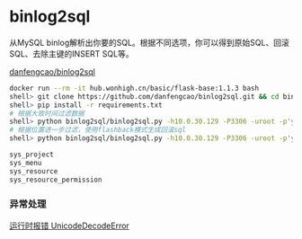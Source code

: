 # binlog2sql

从MySQL binlog解析出你要的SQL。根据不同选项，你可以得到原始SQL、回滚SQL、去除主键的INSERT SQL等。

[danfengcao/binlog2sql](https://github.com/danfengcao/binlog2sql)

```sh
docker run --rm -it hub.wonhigh.cn/basic/flask-base:1.1.3 bash
shell> git clone https://github.com/danfengcao/binlog2sql.git && cd binlog2sql
shell> pip install -r requirements.txt
# 根据大致时间过滤数据
shell> python binlog2sql/binlog2sql.py -h10.0.30.129 -P3306 -uroot -p'yougou' -d db_integration -t sys_project sys_menu sys_resource sys_resource_permission --start-file='binlog.003078' --start-datetime='2022-07-25 16:00:00' --stop-datetime='2022-07-25 18:00:00' --sql-type DELETE
# 根据位置进一步过滤，使用flashback模式生成回滚sql
shell> python binlog2sql/binlog2sql.py -h10.0.30.129 -P3306 -uroot -p'yougou' -d db_integration -t sys_project sys_menu sys_resource sys_resource_permission --start-file='binlog.003078' --start-position=228518951 --stop-position=348975144 -B --sql-type DELETE > rollback.sql

sys_project
sys_menu
sys_resource
sys_resource_permission
```

### 异常处理

[运行时报错 UnicodeDecodeError](https://github.com/danfengcao/binlog2sql/issues/70)
